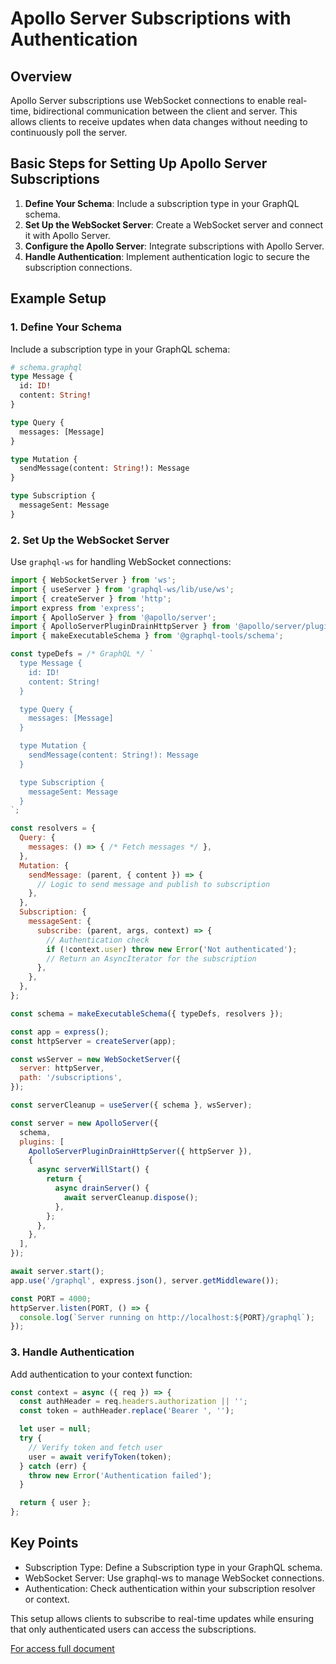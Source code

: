 # Apollo Server Subscriptions with Authentication

## Overview

Apollo Server subscriptions use WebSocket connections to enable real-time, bidirectional communication between the client and server. This allows clients to receive updates when data changes without needing to continuously poll the server.

## Basic Steps for Setting Up Apollo Server Subscriptions

1. **Define Your Schema**: Include a subscription type in your GraphQL schema.
2. **Set Up the WebSocket Server**: Create a WebSocket server and connect it with Apollo Server.
3. **Configure the Apollo Server**: Integrate subscriptions with Apollo Server.
4. **Handle Authentication**: Implement authentication logic to secure the subscription connections.

## Example Setup

### 1. Define Your Schema

Include a subscription type in your GraphQL schema:

```graphql
# schema.graphql
type Message {
  id: ID!
  content: String!
}

type Query {
  messages: [Message]
}

type Mutation {
  sendMessage(content: String!): Message
}

type Subscription {
  messageSent: Message
}
```

### 2. Set Up the WebSocket Server
Use `graphql-ws` for handling WebSocket connections:

```javascript
import { WebSocketServer } from 'ws';
import { useServer } from 'graphql-ws/lib/use/ws';
import { createServer } from 'http';
import express from 'express';
import { ApolloServer } from '@apollo/server';
import { ApolloServerPluginDrainHttpServer } from '@apollo/server/plugin/drainHttpServer';
import { makeExecutableSchema } from '@graphql-tools/schema';

const typeDefs = /* GraphQL */ `
  type Message {
    id: ID!
    content: String!
  }

  type Query {
    messages: [Message]
  }

  type Mutation {
    sendMessage(content: String!): Message
  }

  type Subscription {
    messageSent: Message
  }
`;

const resolvers = {
  Query: {
    messages: () => { /* Fetch messages */ },
  },
  Mutation: {
    sendMessage: (parent, { content }) => {
      // Logic to send message and publish to subscription
    },
  },
  Subscription: {
    messageSent: {
      subscribe: (parent, args, context) => {
        // Authentication check
        if (!context.user) throw new Error('Not authenticated');
        // Return an AsyncIterator for the subscription
      },
    },
  },
};

const schema = makeExecutableSchema({ typeDefs, resolvers });

const app = express();
const httpServer = createServer(app);

const wsServer = new WebSocketServer({
  server: httpServer,
  path: '/subscriptions',
});

const serverCleanup = useServer({ schema }, wsServer);

const server = new ApolloServer({
  schema,
  plugins: [
    ApolloServerPluginDrainHttpServer({ httpServer }),
    {
      async serverWillStart() {
        return {
          async drainServer() {
            await serverCleanup.dispose();
          },
        };
      },
    },
  ],
});

await server.start();
app.use('/graphql', express.json(), server.getMiddleware());

const PORT = 4000;
httpServer.listen(PORT, () => {
  console.log(`Server running on http://localhost:${PORT}/graphql`);
});
```

### 3. Handle Authentication

Add authentication to your context function:

```javascript 
const context = async ({ req }) => {
  const authHeader = req.headers.authorization || '';
  const token = authHeader.replace('Bearer ', '');

  let user = null;
  try {
    // Verify token and fetch user
    user = await verifyToken(token);
  } catch (err) {
    throw new Error('Authentication failed');
  }

  return { user };
};
```

## Key Points

- Subscription Type: Define a Subscription type in your GraphQL schema.
- WebSocket Server: Use graphql-ws to manage WebSocket connections.
- Authentication: Check authentication within your subscription resolver or context.

This setup allows clients to subscribe to real-time updates while ensuring that only authenticated users can access the subscriptions.

[For access full document](https://www.apollographql.com/docs/apollo-server/data/subscriptions)